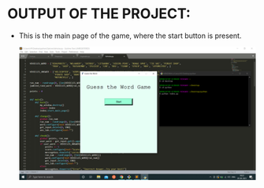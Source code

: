 # OUTPUT OF THE PROJECT:

* This is the main page of the game, where the start button is present.

  ![main page](main.png)
